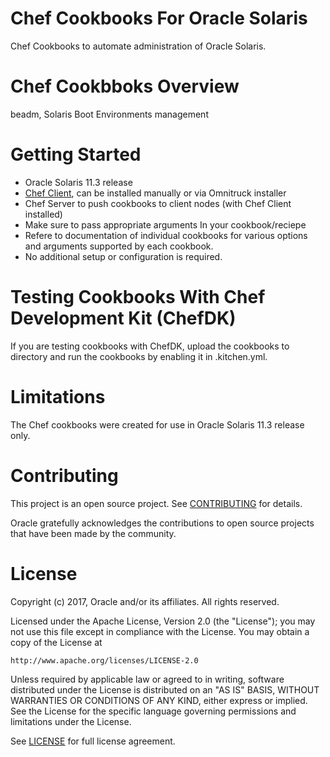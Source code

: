 # Chef Cookbooks For Oracle Solaris
Chef Cookbooks to automate administration of Oracle Solaris.

# Chef Cookbboks Overview
beadm, Solaris Boot Environments management

# Getting Started
   - Oracle Solaris 11.3 release
   - [Chef Client](https://downloads.chef.io/chef/12.19.36#solaris2), can be installed
     manually or via Omnitruck installer
   - Chef Server to push cookbooks to client nodes (with Chef Client installed)
   - Make sure to pass appropriate arguments In your cookbook/reciepe
   - Refere to documentation of individual cookbooks for various options
     and arguments supported by each cookbook.
   - No additional setup or configuration is required.

# Testing Cookbooks With Chef Development Kit (ChefDK)

If you are testing cookbooks with ChefDK, upload the cookbooks to directory and
run the cookbooks by enabling it in .kitchen.yml.

# Limitations
The Chef cookbooks were created for use in Oracle Solaris 11.3 release only.

# Contributing
This project is an open source project. See [CONTRIBUTING](./CONTRIBUTING.md) for details.

Oracle gratefully acknowledges the contributions to open source projects that have been made by the community.

# License
Copyright (c) 2017, Oracle and/or its affiliates. All rights reserved.

Licensed under the Apache License, Version 2.0 (the "License");
you may not use this file except in compliance with the License.
You may obtain a copy of the License at

    http://www.apache.org/licenses/LICENSE-2.0

Unless required by applicable law or agreed to in writing, software
distributed under the License is distributed on an "AS IS" BASIS,
WITHOUT WARRANTIES OR CONDITIONS OF ANY KIND, either express or implied.
See the License for the specific language governing permissions and
limitations under the License.

See [LICENSE](./LICENSE) for full license agreement.
